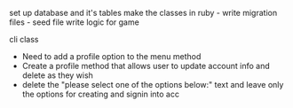 set up database and it's tables
make the classes in ruby
    - write migration files
    - seed file
write logic for game


cli class
- Need to add a profile option to the menu method 
- Create a profile method that allows user to update account info and delete as they wish
- delete the "please select one of the options below:" text and leave only the options for creating and signin into acc